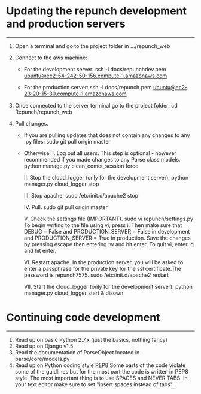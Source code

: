 # Updating the repunch development and production servers
---------------------------------------------------------

1. Open a terminal and go to the project folder in .../repunch_web

2. Connect to the aws machine:
    - For the development server:
        ssh -i docs/repunchdev.pem ubuntu@ec2-54-242-50-156.compute-1.amazonaws.com
        
    - For the production server:
        ssh -i docs/repunch.pem ubuntu@ec2-23-20-15-30.compute-1.amazonaws.com
        
3. Once connected to the server terminal go to the project folder:
        cd Repunch/repunch_web
        
4. Pull changes.
    - If you are pulling updates that does not contain any changes to any .py files:
        sudo git pull origin master
        
    - Otherwise:
        I. Log out all users. This step is optional - however recommended if you made changes to any Parse class models.
            python manage.py clean_comet_session force
            
        II. Stop the cloud_logger (only for the development server).
            python manager.py cloud_logger stop
            
        III. Stop apache.
            sudo /etc/init.d/apache2 stop
            
        IV. Pull.
            sudo git pull origin master
            
        V. Check the settings file (IMPORTANT). 
            sudo vi repunch/settings.py
        To begin writing to the file using vi, press i. Then make sure that DEBUG = False 
        and PRODUCTION_SERVER = False in development and PRODUCTION_SERVER = True in production.
        Save the changes by pressing escape then entering :w and hit enter. To quit vi, enter :q and hit enter.
        
        VI. Restart apache. In the production server, you will be asked to enter
        a passphrase for the private key for the ssl certificate.The password is repunch7575.
            sudo /etc/init.d/apache2 restart
       
        VII. Start the cloud_logger (only for the development server).
            python manager.py cloud_logger start & disown
        

# Continuing code development
-----------------------------

1. Read up on basic Python 2.7.x (just the basics, nothing fancy)
2. Read up on Django v1.5
3. Read the documentation of ParseObject located in parse/core/models.py 
4. Read up on Python coding style [PEP8](http://legacy.python.org/dev/peps/pep-0008/)
Some parts of the code violate some of the guidlines but for the most part the code is written in PEP8 style.
The most important thing is to use SPACES and NEVER TABS. In your text editor make sure to set "insert spaces instead of tabs".

